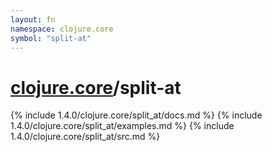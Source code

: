 ```yaml
---
layout: fn
namespace: clojure.core
symbol: "split-at"
---
```


# [clojure.core](../)/split-at

{% include 1.4.0/clojure.core/split_at/docs.md %}
{% include 1.4.0/clojure.core/split_at/examples.md %}
{% include 1.4.0/clojure.core/split_at/src.md %}

